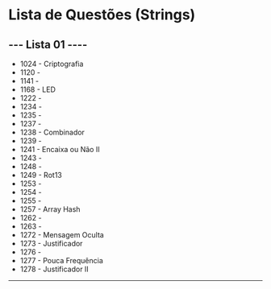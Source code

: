 
# Lista de Questões (Strings)

## --- Lista 01 ----

* 1024 - Criptografia
* 1120 - 
* 1141 - 
* 1168 - LED
* 1222 - 
* 1234 - 
* 1235 - 
* 1237 - 
* 1238 - Combinador
* 1239 - 
* 1241 - Encaixa ou Não II
* 1243 - 
* 1248 - 
* 1249 - Rot13
* 1253 - 
* 1254 - 
* 1255 - 
* 1257 - Array Hash
* 1262 - 
* 1263 - 
* 1272 - Mensagem Oculta
* 1273 - Justificador
* 1276 - 
* 1277 - Pouca Frequência
* 1278 - Justificador II
---

